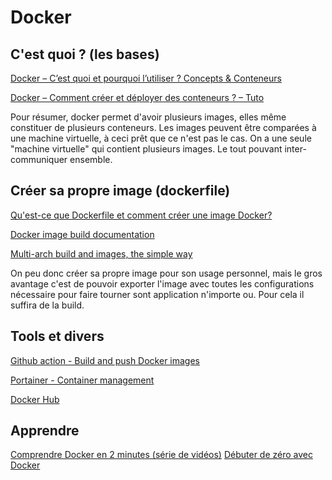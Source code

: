 # Docker

## C'est quoi ? (les bases)

[Docker – C’est quoi et pourquoi l’utiliser ? Concepts & Conteneurs](https://www.axopen.com/blog/2021/03/docker-presentation-concepts-cles/)

[Docker – Comment créer et déployer des conteneurs ? – Tuto](https://www.axopen.com/blog/2021/03/docker-tuto-deployer-conteneurs/)

Pour résumer, docker permet d'avoir plusieurs images, elles même constituer de plusieurs conteneurs. Les images peuvent être comparées à une machine virtuelle, à ceci prêt que ce n'est pas le cas. On a une seule "machine virtuelle" qui contient plusieurs images. Le tout pouvant inter-communiquer ensemble.

## Créer sa propre image (dockerfile)

[Qu'est-ce que Dockerfile et comment créer une image Docker?](https://geekflare.com/fr/dockerfile-tutorial/)

[Docker image build documentation](https://docs.docker.com/engine/reference/commandline/image_build/)

[Multi-arch build and images, the simple way](https://www.docker.com/blog/multi-arch-build-and-images-the-simple-way/)

On peu donc créer sa propre image pour son usage personnel, mais le gros avantage c'est de pouvoir exporter l'image avec toutes les configurations nécessaire pour faire tourner sont application n'importe ou. Pour cela il suffira de la build.

## Tools et divers

[Github action - Build and push Docker images](https://github.com/marketplace/actions/build-and-push-docker-images)

[Portainer - Container management](https://www.portainer.io)

[Docker Hub](https://hub.docker.com)

## Apprendre

[Comprendre Docker en 2 minutes (série de vidéos)](https://www.youtube.com/watch?v=3hol91BkYHU)
[Débuter de zéro avec Docker](https://www.youtube.com/watch?v=SXB6KJ4u5vg)
